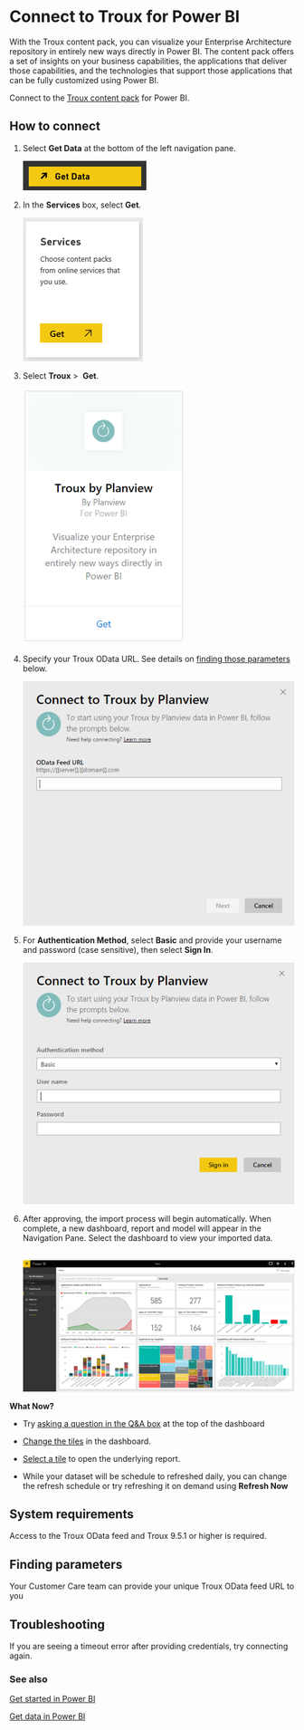 <properties
   pageTitle="Connect to Troux with Power BI"
   description="Troux for Power BI"
   services="powerbi"
   documentationCenter=""
   authors="joeshoukry"
   manager="erikre"
   backup="maggiesMSFT"
   editor=""
   tags=""
   qualityFocus="no"
   qualityDate=""/>

<tags
   ms.service="powerbi"
   ms.devlang="NA"
   ms.topic="article"
   ms.tgt_pltfrm="NA"
   ms.workload="powerbi"
   ms.date="10/16/2017"
   ms.author="yshoukry"/>

# Connect to Troux for Power BI

With the Troux content pack, you can visualize your Enterprise Architecture repository in entirely new ways directly in Power BI. The content pack offers a set of insights on your business capabilities, the applications that deliver those capabilities, and the technologies that support those applications that can be fully customized using Power BI.

Connect to the [Troux content pack](https://app.powerbi.com/getdata/services/troux) for Power BI.

## How to connect

1.  Select **Get Data** at the bottom of the left navigation pane.

	![](media/powerbi-content-pack-troux/getdata.png)

2.  In the **Services** box, select **Get**.

	![](media/powerbi-content-pack-troux/services.png)

3.  Select **Troux** \>  **Get**.

	![](media/powerbi-content-pack-troux/troux.png)

4.  Specify your Troux OData URL. See details on [finding those parameters](#FindingParams) below.

	![](media/powerbi-content-pack-troux/params.png)

5. For **Authentication Method**, select **Basic** and provide your username and password (case sensitive), then select **Sign In**.

	![](media/powerbi-content-pack-troux/creds.png)

6. After approving, the import process will begin automatically. When complete, a new dashboard, report and model will appear in the Navigation Pane. Select the dashboard to view your imported data.

	 ![](media/powerbi-content-pack-troux/dashboard.png)


**What Now?**

- Try [asking a question in the Q&A box](powerbi-service-q-and-a.md) at the top of the dashboard

- [Change the tiles](powerbi-service-edit-a-tile-in-a-dashboard.md) in the dashboard.

- [Select a tile](powerbi-service-dashboard-tiles.md) to open the underlying report.

- While your dataset will be schedule to refreshed daily, you can change the refresh schedule or try refreshing it on demand using **Refresh Now**

## System requirements
Access to the Troux OData feed and Troux 9.5.1 or higher is required.

<a name="FindingParams"></a>
## Finding parameters

Your Customer Care team can provide your unique Troux OData feed URL to you

## Troubleshooting
If you are seeing a timeout error after providing credentials, try connecting again.

### See also

[Get started in Power BI](powerbi-service-get-started.md)

[Get data in Power BI](powerbi-service-get-data.md)

